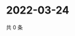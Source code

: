 # 2022-03-24

共 0 条

<!-- BEGIN WEIBO -->
<!-- 最后更新时间 Thu Mar 24 2022 04:20:32 GMT+0800 (China Standard Time) -->

<!-- END WEIBO -->
